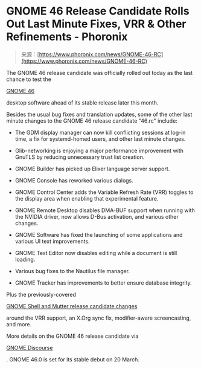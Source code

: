 <!--yml
category: 未分类
date: 2024-05-29 12:17:45
-->

# GNOME 46 Release Candidate Rolls Out Last Minute Fixes, VRR & Other Refinements - Phoronix

> 来源：[https://www.phoronix.com/news/GNOME-46-RC](https://www.phoronix.com/news/GNOME-46-RC)

The GNOME 46 release candidate was officially rolled out today as the last chance to test the

[GNOME 46](https://www.phoronix.com/search/GNOME+46)

desktop software ahead of its stable release later this month.

Besides the usual bug fixes and translation updates, some of the other last minute changes to the GNOME 46 release candidate "46.rc" include:

- The GDM display manager can now kill conflicting sessions at log-in time, a fix for systemd-homed users, and other last minute changes.

- Glib-networking is enjoying a major performance improvement with GnuTLS by reducing unnecessary trust list creation.

- GNOME Builder has picked up Elixer language server support.

- GNOME Console has reworked various dialogs.

- GNOME Control Center adds the Variable Refresh Rate (VRR) toggles to the display area when enabling that experimental feature.

- GNOME Remote Desktop disables DMA-BUF support when running with the NVIDIA driver, now allows D-Bus activation, and various other changes.

- GNOME Software has fixed the launching of some applications and various UI text improvements.

- GNOME Text Editor now disables editing while a document is still loading.

- Various bug fixes to the Nautilus file manager.

- GNOME Tracker has improvements to better ensure database integrity.

Plus the previously-covered

[GNOME Shell and Mutter release candidate changes](https://www.phoronix.com/news/GNOME-Shell-Mutter-46-RC)

around the VRR support, an X.Org sync fix, modifier-aware screencasting, and more.

More details on the GNOME 46 release candidate via

[GNOME Discourse](https://discourse.gnome.org/t/gnome-46-rc-released/19898)

. GNOME 46.0 is set for its stable debut on 20 March.
